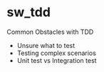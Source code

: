 # sw_tdd
Common Obstacles with TDD
- Unsure what to test
- Testing complex scenarios
- Unit test vs Integration test

